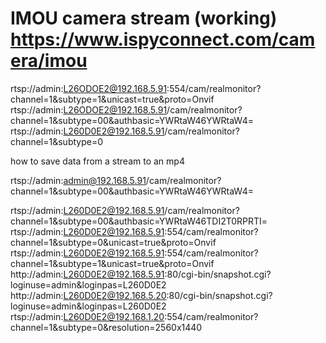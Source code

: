 # IMOU camera stream (working) https://www.ispyconnect.com/camera/imou
rtsp://admin:L26ODOE2@192.168.5.91:554/cam/realmonitor?channel=1&subtype=1&unicast=true&proto=Onvif
rtsp://admin:L26ODOE2@192.168.5.91/cam/realmonitor?channel=1&subtype=00&authbasic=YWRtaW46YWRtaW4=
rtsp://admin:L260D0E2@192.168.5.91/cam/realmonitor?channel=1&subtype=0


how to save data from a stream to an mp4

rtsp://admin:admin@192.168.5.91/cam/realmonitor?channel=1&subtype=00&authbasic=YWRtaW46YWRtaW4=



rtsp://admin:L260D0E2@192.168.5.91/cam/realmonitor?channel=1&subtype=00&authbasic=YWRtaW46TDI2T0RPRTI=
rtsp://admin:L260D0E2@192.168.5.91:554/cam/realmonitor?channel=1&subtype=0&unicast=true&proto=Onvif
rtsp://admin:L260D0E2@192.168.5.91:554/cam/realmonitor?channel=1&subtype=1&unicast=true&proto=Onvif
http://admin:L260D0E2@192.168.5.91:80/cgi-bin/snapshot.cgi?loginuse=admin&loginpas=L260D0E2
http://admin:L260D0E2@192.168.5.20:80/cgi-bin/snapshot.cgi?loginuse=admin&loginpas=L260D0E2
rtsp://admin:L260D0E2@192.168.1.20:554/cam/realmonitor?channel=1&subtype=0&resolution=2560x1440
